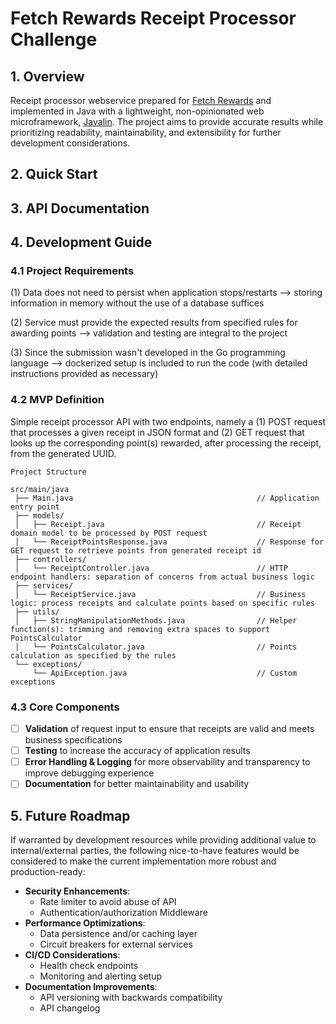# Fetch Rewards Receipt Processor Challenge 

## **1. Overview**
Receipt processor webservice prepared for [Fetch Rewards](https://github.com/fetch-rewards/receipt-processor-challenge) and implemented in Java with a lightweight, 
non-opinionated web microframework, [Javalin](https://javalin.io/). The project aims to provide accurate results while 
prioritizing readability, maintainability, and extensibility for further development considerations.

## **2. Quick Start** 

## **3. API Documentation**

## **4. Development Guide**
### 4.1 Project Requirements
(1) Data does not need to persist when application stops/restarts --> storing information in memory without the use of a database suffices

(2) Service must provide the expected results from specified rules for awarding points --> validation and testing are integral to the project

(3) Since the submission wasn't developed in the Go programming language --> dockerized setup is included to run the code (with detailed instructions provided as necessary)

### 4.2 MVP Definition
Simple receipt processor API with two endpoints, namely a (1) POST request that processes a given receipt in JSON format and (2) GET request that looks up the 
corresponding point(s) rewarded, after processing the receipt, from the generated UUID.

```
Project Structure 

src/main/java
 ├── Main.java                                         // Application entry point
 ├── models/
 │   ├── Receipt.java                                  // Receipt domain model to be processed by POST request
 │   └── ReceiptPointsResponse.java                    // Response for GET request to retrieve points from generated receipt id
 ├── controllers/
 │   └── ReceiptController.java                        // HTTP endpoint handlers: separation of concerns from actual business logic
 ├── services/
 │   └── ReceiptService.java                           // Business logic: process receipts and calculate points based on specific rules
 ├── utils/
 │   ├── StringManipulationMethods.java                // Helper function(s): trimming and removing extra spaces to support PointsCalculator
 │   └── PointsCalculator.java                         // Points calculation as specified by the rules
 └── exceptions/
     └── ApiException.java                             // Custom exceptions
```

### 4.3 Core Components

- [ ] **Validation** of request input to ensure that receipts are valid and meets business specifications  
- [ ] **Testing** to increase the accuracy of application results
- [ ] **Error Handling & Logging** for more observability and transparency to improve debugging experience
- [ ] **Documentation** for better maintainability and usability 
 
## **5. Future Roadmap** 
If warranted by development resources while providing additional value to internal/external parties, the following nice-to-have 
features would be considered to make the current implementation more robust and production-ready:

- **Security Enhancements**: 
  - Rate limiter to avoid abuse of API
  - Authentication/authorization Middleware
- **Performance Optimizations**: 
  - Data persistence and/or caching layer 
  - Circuit breakers for external services
- **CI/CD Considerations**:
  - Health check endpoints
  - Monitoring and alerting setup
- **Documentation Improvements**: 
  - API versioning with backwards compatibility
  - API changelog


